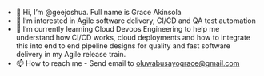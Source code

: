 - 👋 Hi, I’m @geejoshua. Full name is Grace Akinsola
- 👀 I’m interested in Agile software delivery, CI/CD and QA test automation
- 🌱 I’m currently learning Cloud Devops Engineering to help me understand how CI/CD works, 
cloud deployments and how to integrate this into end to end pipeline designs for quality and fast software delivery in my Agile release train.
- 📫 How to reach me - Send email to oluwabusayograce@gmail.com

<!---
geejoshua/geejoshua is a ✨ special ✨ repository because its `README.md` (this file) appears on your GitHub profile.
You can click the Preview link to take a look at your changes.
--->
